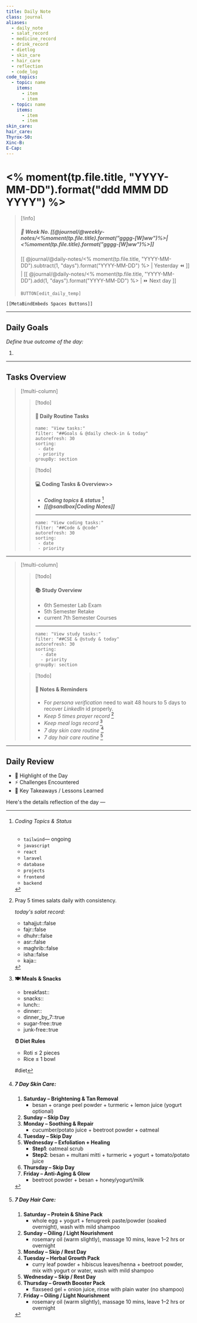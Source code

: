 ```yaml
---
title: Daily Note
class: journal
aliases:
  - daily_note
  - salat_record
  - medicine_record
  - drink_record
  - dietlog
  - skin_care
  - hair_care
  - reflection
  - code_log
code_topics:
  - topic: name
    items:
      - item
      - item
  - topic: name
    items:
      - item
      - item
skin_care:
hair_care: 
Thyrox-50:
Xinc-B:
E-Cap:
---
```


# <% moment(tp.file.title, "YYYY-MM-DD").format("ddd MMM DD YYYY") %>

> [!info]
> ##### 📅 Week No. [[@journal/@weekly-notes/<%moment(tp.file.title).format("gggg-[W]ww")%>|<%moment(tp.file.title).format("gggg-[W]ww")%>]]  
> [[ @journal/@daily-notes/<% moment(tp.file.title, "YYYY-MM-DD").subtract(1, "days").format("YYYY-MM-DD") %> | Yesterday ⏪ ]] | [[ @journal/@daily-notes/<% moment(tp.file.title, "YYYY-MM-DD").add(1, "days").format("YYYY-MM-DD") %> | ⏩ Next day ]]
> 
> `BUTTON[edit_daily_temp]`

```meta-bind-embed
[[MetaBindEmbeds Spaces Buttons]]
```

---

## Daily Goals

_Define true outcome of the day:_

1. 

---

## Tasks Overview

> [!multi-column]
> 
>> [!todo]
>> #### 🧾 Daily Routine Tasks
>> ```todoist
>> name: "View tasks:"
>> filter: "##Goals & @daily check-in & today"
>> autorefresh: 30
>> sorting:
>>  - date
>>  - priority
>> groupBy: section
>> ```
>
>> [!todo]
>> #### 💻 Coding Tasks & Overview>> 
>> - **_Coding topics & status_** [^1]   
>> - **_[[@sandbox|Coding Notes]]_**
>> ---
>> ```todoist
>> name: "View coding tasks:"
>> filter: "##Code & @code"
>> autorefresh: 30
>> sorting:
>>  - date
>>  - priority
>> ```

---

> [!multi-column]
>
>> [!todo]
>> #### 📚 Study Overview
>> - 6th Semester Lab Exam
>> - 5th  Semester Retake
>> - current 7th Semester Courses
>> ---
>> ```todoist
>> name: "View study tasks:"
>> filter: "##CSE & @study & today"
>> autorefresh: 30
>> sorting:
>>   - date
>>   - priority
>> groupBy: section
>> ```
>
>> [!todo]
>> #### 📌 Notes & Reminders
>> - For _persona verification_ need to wait 48 hours to 5 days to recover _LinkedIn_ id properly.
>> - _Keep 5 times prayer record_ [^2]   
>> - _Keep meal logs record_ [^3]   
>> - _7 day skin care routine_ [^4]   
>> - _7 day hair care routine_ [^5]   

---

##  Daily Review

- 🌟 Highlight of the Day  
- ⚡ Challenges Encountered  
- 📌 Key Takeaways / Lessons Learned  

Here's the details reflection of the day —

[^1]: ###### _Coding Topics & Status_
	
	- `tailwind`— ongoing 
	- `javascript`
	- `react`
	- `laravel`
	- `database`
	- `projects`
	- `frontend`
	- `backend`

[^2]: Pray 5 times salats daily with consistency.
	
	_today's salat record:_
	- tahajjut::false
	- fajr::false
	- dhuhr::false
	- asr::false
	- maghrib::false
	- isha::false
	- kaja::

[^3]: **🍽 Meals & Snacks**
	- breakfast::
	- snacks::
	- lunch::
	- dinner::
	- dinner_by_7::true
	- sugar-free::true
	- junk-free::true
	
	**⏰ Diet Rules**
	- Roti ≤ 2 pieces
	- Rice ≤ 1 bowl
	
	#diet 

[^4]: ##### 7 Day Skin Care:
	
	1.  **Saturday – Brightening & Tan Removal** 
		- besan + orange peel powder + turmeric + lemon juice (yogurt optional)
	2. **Sunday – Skip Day**    
	3. **Monday – Soothing & Repair** 
		- cucumber/potato juice + beetroot powder + oatmeal
	4. **Tuesday – Skip Day**    
	5. **Wednesday – Exfoliation + Healing** 
		- **Step1**: oatmeal scrub
		- **Step2**: besan + multani mitti + turmeric + yogurt + tomato/potato juice
	6. **Thursday – Skip Day**    
	7. **Friday – Anti-Aging & Glow** 
		- beetroot powder + besan + honey/yogurt/milk

[^5]: ##### 7 Day Hair Care:
			
	1. **Saturday – Protein & Shine Pack**    
		  - whole egg + yogurt + fenugreek paste/powder (soaked overnight), wash with mild shampoo        
	2. **Sunday – Oiling / Light Nourishment**    
		  - rosemary oil (warm slightly), massage 10 mins, leave 1–2 hrs or overnight        
	3. **Monday – Skip / Rest Day**    
	4. **Tuesday – Herbal Growth Pack**    
		  - curry leaf powder + hibiscus leaves/henna + beetroot powder, mix with yogurt or water, wash with mild shampoo 
	5. **Wednesday – Skip / Rest Day**    
	6. **Thursday – Growth Booster Pack**    
		  - flaxseed gel + onion juice, rinse with plain water (no shampoo)        
	7. **Friday – Oiling / Light Nourishment**    
		  - rosemary oil (warm slightly), massage 10 mins, leave 1–2 hrs or overnight

